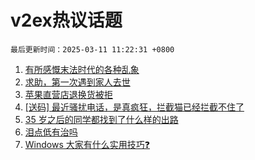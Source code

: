 # v2ex热议话题

`最后更新时间：2025-03-11 11:22:31 +0800`

1. [有所感慨末法时代的各种乱象](https://www.v2ex.com/t/1117254)
1. [求助，第一次遇到家人去世](https://www.v2ex.com/t/1117397)
1. [苹果直营店退换货被拒](https://www.v2ex.com/t/1117299)
1. [[送码] 最近骚扰电话，是真疯狂，拦截猫已经拦截不住了](https://www.v2ex.com/t/1117262)
1. [35 岁之后的同学都找到了什么样的出路](https://www.v2ex.com/t/1117247)
1. [泪点低有治吗](https://www.v2ex.com/t/1117416)
1. [Windows 大家有什么实用技巧❓](https://www.v2ex.com/t/1117268)

